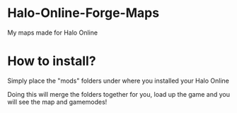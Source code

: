 # Halo-Online-Forge-Maps
My maps made for Halo Online

# How to install?
Simply place the "mods" folders under where you installed your Halo Online

Doing this will merge the folders together for you, load up the game and you will see the map and gamemodes!
